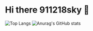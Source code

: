 # Hi there 911218sky 👋
![Top Langs](https://github-readme-stats.vercel.app/api/top-langs/?username=911218sky&layout=compact)
![Anurag's GitHub stats](https://github-readme-stats.vercel.app/api?username=911218sky&show_icons=true&include_all_commits=true&text_bold=true&rank_icon=github)
